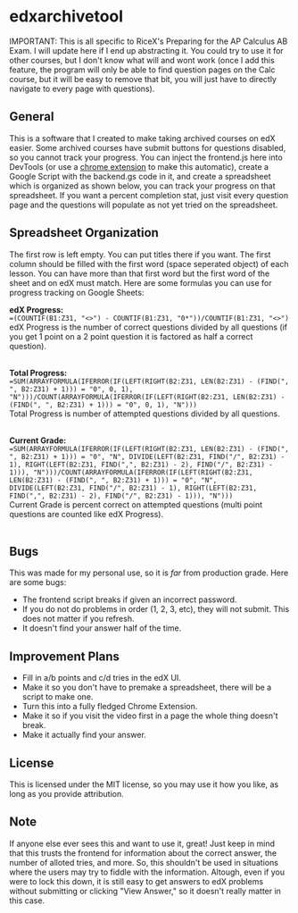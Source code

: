 # edxarchivetool

IMPORTANT: This is all specific to RiceX's Preparing for the AP Calculus AB Exam.
I will update here if I end up abstracting it. You could try to use it for other
courses, but I don't know what will and wont work (once I add this feature, the
program will only be able to find question pages on the Calc course, but it will
be easy to remove that bit, you will just have to directly navigate to every page
with questions).

## General
This is a software that I created to make taking archived courses on edX easier.
Some archived courses have submit buttons for questions disabled, so you cannot
track your progress. You can inject the frontend.js here into DevTools (or use a
<a href='https://chrome.google.com/webstore/detail/custom-javascript-for-web/poakhlngfciodnhlhhgnaaelnpjljija?hl=en'>chrome extension</a>
to make this automatic), create a Google Script with the backend.gs code in it,
and create a spreadsheet which is organized as shown below, you can track your
progress on that spreadsheet. If you want a percent completion stat, just visit
every question page and the questions will populate as not yet tried on the
spreadsheet.

## Spreadsheet Organization
The first row is left empty. You can put titles there if you want. The first 
column should be filled with the first word (space seperated object) of each
lesson. You can have more than that first word but the first word of the sheet
and on edX must match. Here are some formulas you can use for progress tracking
on Google Sheets:

**edX Progress:**<br>
`=(COUNTIF(B1:Z31, "<>") - COUNTIF(B1:Z31, "0*"))/COUNTIF(B1:Z31, "<>")`<br>
edX Progress is the number of correct questions divided by all questions (if you get 1 point on a 2 point question it is factored as half a correct question).<br><br>

**Total Progress:**<br>
`=SUM(ARRAYFORMULA(IFERROR(IF(LEFT(RIGHT(B2:Z31, LEN(B2:Z31) - (FIND(", ", B2:Z31) + 1))) = "0", 0, 1), "N")))/COUNT(ARRAYFORMULA(IFERROR(IF(LEFT(RIGHT(B2:Z31, LEN(B2:Z31) - (FIND(", ", B2:Z31) + 1))) = "0", 0, 1), "N")))`<br>
Total Progress is number of attempted questions divided by all questions. <br><br>

**Current Grade:**<br>
`=SUM(ARRAYFORMULA(IFERROR(IF(LEFT(RIGHT(B2:Z31, LEN(B2:Z31) - (FIND(", ", B2:Z31) + 1))) = "0", "N", DIVIDE(LEFT(B2:Z31, FIND("/", B2:Z31) - 1), RIGHT(LEFT(B2:Z31, FIND(",", B2:Z31) - 2), FIND("/", B2:Z31) - 1))), "N")))/COUNT(ARRAYFORMULA(IFERROR(IF(LEFT(RIGHT(B2:Z31, LEN(B2:Z31) - (FIND(", ", B2:Z31) + 1))) = "0", "N", DIVIDE(LEFT(B2:Z31, FIND("/", B2:Z31) - 1), RIGHT(LEFT(B2:Z31, FIND(",", B2:Z31) - 2), FIND("/", B2:Z31) - 1))), "N")))`<br>
Current Grade is percent correct on attempted questions (multi point questions are counted like edX Progress).<br><br>

## Bugs
This was made for my personal use, so it is *far* from production grade. Here
are some bugs:
- The frontend script breaks if given an incorrect password.
- If you do not do problems in order (1, 2, 3, etc), they will not submit. This
	does not matter if you refresh.
- It doesn't find your answer half of the time.

## Improvement Plans
- Fill in a/b points and c/d tries in the edX UI.
- Make it so you don't have to premake a spreadsheet, there will be a script to make one.
- Turn this into a fully fledged Chrome Extension.
- Make it so if you visit the video first in a page the whole thing doesn't break.
- Make it actually find your answer.

## License
This is licensed under the MIT license, so you may use it how you like, as long
as you provide attribution.

## Note
If anyone else ever sees this and want to use it, great! Just
keep in mind that this trusts the frontend for information about
the correct answer, the number of alloted tries, and more. So, this
shouldn't be used in situations where the users may try to fiddle
with the information. Altough, even if you were to lock this down,
it is still easy to get answers to edX problems without submitting
or clicking "View Answer," so it doesn't really matter in this case.
